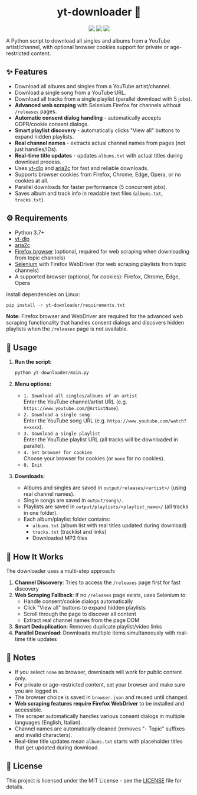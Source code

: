 <div align="center">


# yt-downloader 🎵
![](https://img.shields.io/github/last-commit/Pako3549/yt-downloader?&style=for-the-badge&color=8272a4&logoColor=D9E0EE&labelColor=292324)
![](https://img.shields.io/github/stars/Pako3549/yt-downloader?style=for-the-badge&logo=polestar&color=FFB1C8&logoColor=D9E0EE&labelColor=292324)
![](https://img.shields.io/github/repo-size/Pako3549/yt-downloader?color=CAC992&label=SIZE&logo=files&style=for-the-badge&logoColor=D9E0EE&labelColor=292324)

</div>

A Python script to download all singles and albums from a YouTube artist/channel, with optional browser cookies support for private or age-restricted content.

## ✨ Features

- Download all albums and singles from a YouTube artist/channel.
- Download a single song from a YouTube URL.
- Download all tracks from a single playlist (parallel download with 5 jobs).
- **Advanced web scraping** with Selenium Firefox for channels without `/releases` pages.
- **Automatic consent dialog handling** - automatically accepts GDPR/cookie consent dialogs.
- **Smart playlist discovery** - automatically clicks "View all" buttons to expand hidden playlists.
- **Real channel names** - extracts actual channel names from pages (not just handles/IDs).
- **Real-time title updates** - updates `albums.txt` with actual titles during download process.
- Uses [yt-dlp](https://github.com/yt-dlp/yt-dlp) and [aria2c](https://aria2.github.io/) for fast and reliable downloads.
- Supports browser cookies from Firefox, Chrome, Edge, Opera, or no cookies at all.
- Parallel downloads for faster performance (5 concurrent jobs).
- Saves album and track info in readable text files (`albums.txt`, `tracks.txt`).

## ⚙️ Requirements

- Python 3.7+
- [yt-dlp](https://github.com/yt-dlp/yt-dlp)
- [aria2c](https://aria2.github.io/)
- [Firefox browser](https://www.mozilla.org/firefox/) (optional, required for web scraping when downloading from topic channels)
- [Selenium](https://selenium-python.readthedocs.io/) with Firefox WebDriver (for web scraping playlists from topic channels)
- A supported browser (optional, for cookies): Firefox, Chrome, Edge, Opera

Install dependencies on Linux:
```sh
pip install -r yt-downloader/requirements.txt
```

**Note:** Firefox browser and WebDriver are required for the advanced web scraping functionality that handles consent dialogs and discovers hidden playlists when the `/releases` page is not available.

## 🚀 Usage

1. **Run the script:**
   ```sh
   python yt-downloader/main.py
   ```

2. **Menu options:**
   - `1. Download all singles/albums of an artist`  
     Enter the YouTube channel/artist URL (e.g. `https://www.youtube.com/@ArtistName`).
   - `2. Download a single song`  
     Enter the YouTube song URL (e.g. `https://www.youtube.com/watch?v=xxxx`).
   - `3. Download a single playlist`  
     Enter the YouTube playlist URL (all tracks will be downloaded in parallel).
   - `4. Set browser for cookies`  
     Choose your browser for cookies (or `none` for no cookies).
   - `0. Exit`

3. **Downloads:**
   - Albums and singles are saved in `output/releases/<artist>/` (using real channel names).
   - Single songs are saved in `output/songs/`.
   - Playlists are saved in `output/playlists/<playlist_name>/` (all tracks in one folder).
   - Each album/playlist folder contains:
     - `albums.txt` (album list with real titles updated during download)
     - `tracks.txt` (tracklist and links)
     - Downloaded MP3 files

## 🔧 How It Works

The downloader uses a multi-step approach:

1. **Channel Discovery**: Tries to access the `/releases` page first for fast discovery
2. **Web Scraping Fallback**: If no `/releases` page exists, uses Selenium to:
   - Handle consent/cookie dialogs automatically
   - Click "View all" buttons to expand hidden playlists
   - Scroll through the page to discover all content
   - Extract real channel names from the page DOM
3. **Smart Deduplication**: Removes duplicate playlist/video links
4. **Parallel Download**: Downloads multiple items simultaneously with real-time title updates

## 📝 Notes

- If you select `none` as browser, downloads will work for public content only.
- For private or age-restricted content, set your browser and make sure you are logged in.
- The browser choice is saved in `browser.json` and reused until changed.
- **Web scraping features require Firefox WebDriver** to be installed and accessible.
- The scraper automatically handles various consent dialogs in multiple languages (English, Italian).
- Channel names are automatically cleaned (removes "- Topic" suffixes and invalid characters).
- Real-time title updates mean `albums.txt` starts with placeholder titles that get updated during download.

## 📄 License

This project is licensed under the MIT License - see the [LICENSE](LICENSE) file for details.